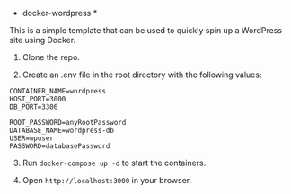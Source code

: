 * docker-wordpress *

This is a simple template that can be used to quickly spin up a WordPress site using Docker.

1. Clone the repo.

2. Create an .env file in the root directory with the following values:

```
CONTAINER_NAME=wordpress
HOST_PORT=3000
DB_PORT=3306

ROOT_PASSWORD=anyRootPassword
DATABASE_NAME=wordpress-db
USER=wpuser
PASSWORD=databasePassword
```

3. Run `docker-compose up -d` to start the containers.

4. Open `http://localhost:3000` in your browser.

